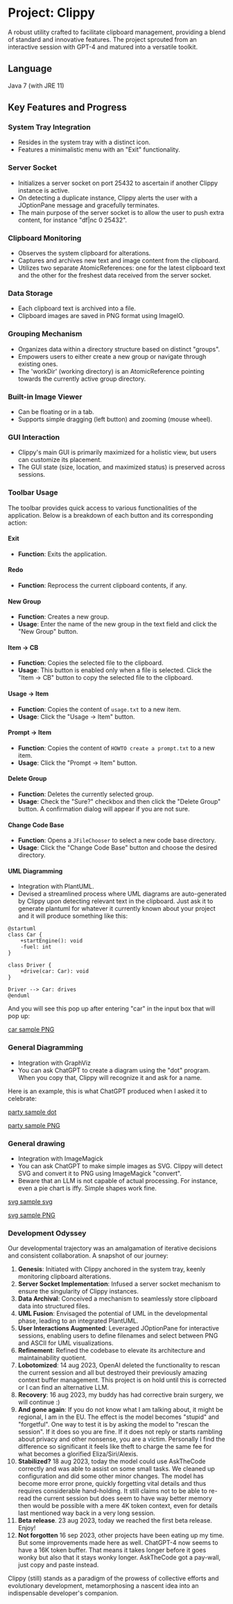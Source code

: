 # Project: Clippy
A robust utility crafted to facilitate clipboard management, providing a blend of standard and innovative features. 
The project sprouted from an interactive session with GPT-4 and matured into a versatile toolkit.

## Language
Java 7 (with JRE 11)

## Key Features and Progress

### System Tray Integration
- Resides in the system tray with a distinct icon.
- Features a minimalistic menu with an "Exit" functionality.

### Server Socket
- Initializes a server socket on port 25432 to ascertain if another Clippy instance is active.
- On detecting a duplicate instance, Clippy alerts the user with a JOptionPane message and gracefully terminates.
- The main purpose of the server socket is to allow the user to push extra content, for instance "df|nc 0 25432". 

### Clipboard Monitoring
- Observes the system clipboard for alterations.
- Captures and archives new text and image content from the clipboard.
- Utilizes two separate AtomicReferences: one for the latest clipboard text and the other for the freshest data received from the server socket.

### Data Storage
- Each clipboard text is archived into a file.
- Clipboard images are saved in PNG format using ImageIO.

### Grouping Mechanism
- Organizes data within a directory structure based on distinct "groups".
- Empowers users to either create a new group or navigate through existing ones.
- The 'workDir' (working directory) is an AtomicReference pointing towards the currently active group directory.

### Built-in Image Viewer
- Can be floating or in a tab.
- Supports simple dragging (left button) and zooming (mouse wheel).

### GUI Interaction
- Clippy's main GUI is primarily maximized for a holistic view, but users can customize its placement.
- The GUI state (size, location, and maximized status) is preserved across sessions.

### Toolbar Usage

The toolbar provides quick access to various functionalities of the application. Below is a breakdown of each button and its corresponding action:

#### Exit
- **Function**: Exits the application.

#### Redo
- **Function**: Reprocess the current clipboard contents, if any.

#### New Group
- **Function**: Creates a new group.
- **Usage**: Enter the name of the new group in the text field and click the "New Group" button.

#### Item -> CB
- **Function**: Copies the selected file to the clipboard.
- **Usage**: This button is enabled only when a file is selected. Click the "Item -> CB" button to copy the selected file to the clipboard.

#### Usage -> Item
- **Function**: Copies the content of `usage.txt` to a new item.
- **Usage**: Click the "Usage -> Item" button.

#### Prompt -> Item
- **Function**: Copies the content of `HOWTO create a prompt.txt` to a new item.
- **Usage**: Click the "Prompt -> Item" button.

#### Delete Group
- **Function**: Deletes the currently selected group.
- **Usage**: Check the "Sure?" checkbox and then click the "Delete Group" button. A confirmation dialog will appear if you are not sure.

#### Change Code Base
- **Function**: Opens a `JFileChooser` to select a new code base directory.
- **Usage**: Click the "Change Code Base" button and choose the desired directory.

#### UML Diagramming
- Integration with PlantUML.
- Devised a streamlined process where UML diagrams are auto-generated by Clippy upon detecting relevant text in the clipboard. Just ask it to generate plantuml for whatever it currently known about your project and it will produce something like this:

```
@startuml
class Car {
    +startEngine(): void
    -fuel: int
}

class Driver {
    +drive(car: Car): void
}

Driver --> Car: drives
@enduml
```

And you will see this pop up after entering "car" in the input box that will pop up:

[car sample PNG](car.png)

### General Diagramming
- Integration with GraphViz
- You can ask ChatGPT to create a diagram using the "dot" program. When you copy that, Clippy will recognize it and ask for a name.

Here is an example, this is what ChatGPT produced when I asked it to celebrate:

[party sample dot](party.dot)

[party sample PNG](party.png)

### General drawing
- Integration with ImageMagick
- You can ask ChatGPT to make simple images as SVG. Clippy will detect SVG and convert it to PNG using ImageMagick "convert".
- Beware that an LLM is not capable of actual processing. For instance, even a pie chart is iffy. Simple shapes work fine.


[svg sample svg](testSVG.svg)

[svg sample PNG](testSVG.png)


### Development Odyssey
Our developmental trajectory was an amalgamation of iterative decisions and consistent collaboration. A snapshot of our journey:

1. **Genesis**: Initiated with Clippy anchored in the system tray, keenly monitoring clipboard alterations.
2. **Server Socket Implementation**: Infused a server socket mechanism to ensure the singularity of Clippy instances.
3. **Data Archival**: Conceived a mechanism to seamlessly store clipboard data into structured files.
4. **UML Fusion**: Envisaged the potential of UML in the developmental phase, leading to an integrated PlantUML.
5. **User Interactions Augmented**: Leveraged JOptionPane for interactive sessions, enabling users to define filenames and select between PNG and ASCII for UML visualizations.
6. **Refinement**: Refined the codebase to elevate its architecture and maintainability quotient.
7. **Lobotomized**: 14 aug 2023, OpenAI deleted the functionality to rescan the current session and all but destroyed their previously amazing context buffer management. This project is on hold until this is corrected or I can find an alternative LLM.  
8. **Recovery**: 16 aug 2023, my buddy has had corrective brain surgery, we will continue :)
9. **And gone again**: If you do not know what I am talking about, it might be regional, I am in the EU. The effect is the model becomes "stupid" and "forgetful". One way to test it is by asking the model to "rescan the session". If it does so you are fine. If it does not reply or starts rambling about privacy and other nonsense, you are a victim. Personally I find the difference so significant it feels like theft to charge the same fee for what becomes a glorified Eliza/Siri/Alexis.
10. **Stabilized?** 18 aug 2023, today the model could use AskTheCode correctly and was able to assist on some small tasks. We cleaned up configuration and did some other minor changes. The model has become more error prone, quickly forgetting vital details and thus requires considerable hand-holding. It still claims not to be able to re-read the current session but does seem to have way better memory then would be possible with a mere 4K token context, even for details last mentioned way back in a very long session.
11. **Beta release**. 23 aug 2023, today we reached the first beta release. Enjoy!
12. **Not forgotten** 16 sep 2023, other projects have been eating up my time. But some improvements made here as well. ChatGPT-4 now seems to have a 16K token buffer. That means it takes longer before it goes wonky but also that it stays wonky longer. AskTheCode got a pay-wall, just copy and paste instead.

Clippy (still) stands as a paradigm of the prowess of collective efforts and evolutionary development, metamorphosing a nascent idea into an indispensable developer's companion.
